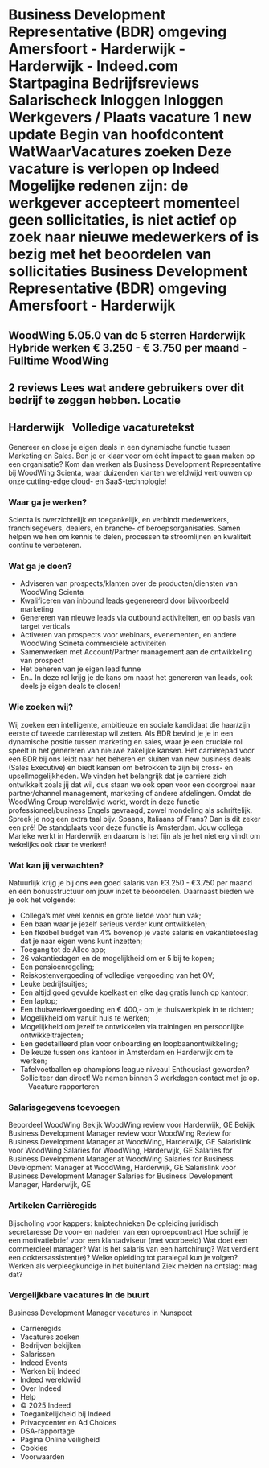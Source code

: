 Business Development Representative (BDR) omgeving Amersfoort - Harderwijk - Harderwijk - Indeed.com
Startpagina
Bedrijfsreviews
Salarischeck
Inloggen
Inloggen
Werkgevers / Plaats vacature
1 new update
Begin van hoofdcontent
WatWaarVacatures zoeken
Deze vacature is verlopen op Indeed
Mogelijke redenen zijn: de werkgever accepteert momenteel geen sollicitaties, is niet actief op zoek naar nieuwe medewerkers of is bezig met het beoordelen van sollicitaties
Business Development Representative (BDR) omgeving Amersfoort - Harderwijk
==========================================================================
WoodWing
5.05.0 van de 5 sterren
Harderwijk
Hybride werken
€ 3.250 - € 3.750 per maand - Fulltime
WoodWing
--------
2 reviews
Lees wat andere gebruikers over dit bedrijf te zeggen hebben.
Locatie
-------
Harderwijk
&nbsp;
Volledige vacaturetekst
-----------------------
Genereer en close je eigen deals in een dynamische functie tussen Marketing en Sales.
Ben je er klaar voor om écht impact te gaan maken op een organisatie? Kom dan werken als Business Development Representative bij WoodWing Scienta, waar duizenden klanten wereldwijd vertrouwen op onze cutting-edge cloud- en SaaS-technologie!
### **Waar ga je werken?**
Scienta is overzichtelijk en toegankelijk, en verbindt medewerkers, franchisegevers, dealers, en branche- of beroepsorganisaties. Samen helpen we hen om kennis te delen, processen te stroomlijnen en kwaliteit continu te verbeteren.
### **Wat ga je doen?**
* Adviseren van prospects/klanten over de producten/diensten van WoodWing Scienta
* Kwalificeren van inbound leads gegenereerd door bijvoorbeeld marketing
* Genereren van nieuwe leads via outbound activiteiten, en op basis van target verticals
* Activeren van prospects voor webinars, evenementen, en andere WoodWing Scineta commerciële activiteiten
* Samenwerken met Account/Partner management aan de ontwikkeling van prospect
* Het beheren van je eigen lead funne
* En.. In deze rol krijg je de kans om naast het genereren van leads, ook deels je eigen deals te closen!
### **Wie zoeken wij?**
Wij zoeken een intelligente, ambitieuze en sociale kandidaat die haar/zijn eerste of tweede carrièrestap wil zetten. Als BDR bevind je je in een dynamische positie tussen marketing en sales, waar je een cruciale rol speelt in het genereren van nieuwe zakelijke kansen. Het carrièrepad voor een BDR bij ons leidt naar het beheren en sluiten van new business deals (Sales Executive) en biedt kansen om betrokken te zijn bij cross- en upsellmogelijkheden. We vinden het belangrijk dat je carrière zich ontwikkelt zoals jij dat wil, dus staan we ook open voor een doorgroei naar partner/channel management, marketing of andere afdelingen.
Omdat de WoodWing Group wereldwijd werkt, wordt in deze functie professioneel/business Engels gevraagd, zowel mondeling als schriftelijk. Spreek je nog een extra taal bijv. Spaans, Italiaans of Frans? Dan is dit zeker een pré!
De standplaats voor deze functie is Amsterdam. Jouw collega Marieke werkt in Harderwijk en daarom is het fijn als je het niet erg vindt om wekelijks ook daar te werken!
### **Wat kan jij verwachten?**
Natuurlijk krijg je bij ons een goed salaris van €3.250 - €3.750 per maand en een bonusstructuur om jouw inzet te beoordelen. Daarnaast bieden we je ook het volgende:
* Collega’s met veel kennis en grote liefde voor hun vak;
* Een baan waar je jezelf serieus verder kunt ontwikkelen;
* Een flexibel budget van 4% bovenop je vaste salaris en vakantietoeslag dat je naar eigen wens kunt inzetten;
* Toegang tot de Alleo app;
* 26 vakantiedagen en de mogelijkheid om er 5 bij te kopen;
* Een pensioenregeling;
* Reiskostenvergoeding of volledige vergoeding van het OV;
* Leuke bedrijfsuitjes;
* Een altijd goed gevulde koelkast en elke dag gratis lunch op kantoor;
* Een laptop;
* Een thuiswerkvergoeding en € 400,- om je thuiswerkplek in te richten;
* Mogelijkheid om vanuit huis te werken;
* Mogelijkheid om jezelf te ontwikkelen via trainingen en persoonlijke ontwikkeltrajecten;
* Een gedetailleerd plan voor onboarding en loopbaanontwikkeling;
* De keuze tussen ons kantoor in Amsterdam en Harderwijk om te werken;
* Tafelvoetballen op champions league niveau!
Enthousiast geworden? Solliciteer dan direct! We nemen binnen 3 werkdagen contact met je op.
&nbsp;
&nbsp;
Vacature rapporteren
### Salarisgegevens toevoegen
Beoordeel WoodWing
Bekijk WoodWing review voor Harderwijk, GE
Bekijk Business Development Manager review voor WoodWing
Review for Business Development Manager at WoodWing, Harderwijk, GE
Salarislink voor WoodWing
Salaries for WoodWing, Harderwijk, GE
Salaries for Business Development Manager at WoodWing
Salaries for Business Development Manager at WoodWing, Harderwijk, GE
Salarislink voor Business Development Manager
Salaries for Business Development Manager, Harderwijk, GE
### Artikelen Carrièregids
Bijscholing voor kappers: kniptechnieken
De opleiding juridisch secretaresse
De voor- en nadelen van een oproepcontract
Hoe schrijf je een motivatiebrief voor een klantadviseur (met voorbeeld)
Wat doet een commercieel manager?
Wat is het salaris van een hartchirurg?
Wat verdient een doktersassistent(e)?
Welke opleiding tot paralegal kun je volgen?
Werken als verpleegkundige in het buitenland
Ziek melden na ontslag: mag dat?
### Vergelijkbare vacatures in de buurt
Business Development Manager vacatures in Nunspeet
* Carrièregids
* Vacatures zoeken
* Bedrijven bekijken
* Salarissen
* Indeed Events
* Werken bij Indeed
* Indeed wereldwijd
* Over Indeed
* Help
* © 2025 Indeed
* Toegankelijkheid bij Indeed
* Privacycenter en Ad Choices
* DSA-rapportage
* Pagina Online veiligheid
* Cookies
* Voorwaarden